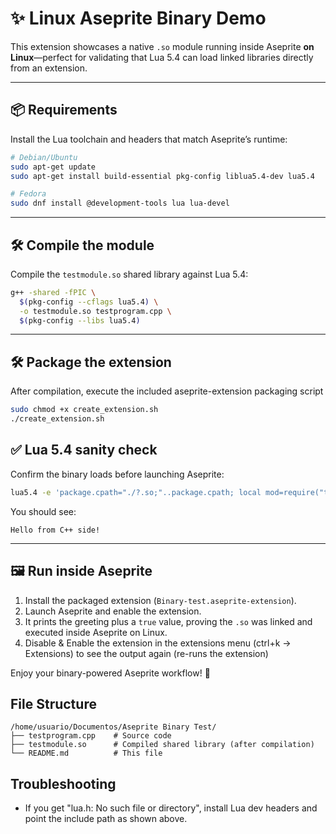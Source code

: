 # ✨ Linux Aseprite Binary Demo

This extension showcases a native `.so` module running inside Aseprite **on Linux**—perfect for validating that Lua 5.4 can load linked libraries directly from an extension.

---

## 📦 Requirements

Install the Lua toolchain and headers that match Aseprite’s runtime:

```bash
# Debian/Ubuntu
sudo apt-get update
sudo apt-get install build-essential pkg-config liblua5.4-dev lua5.4

# Fedora
sudo dnf install @development-tools lua lua-devel
```

---

## 🛠️ Compile the module

Compile the `testmodule.so` shared library against Lua 5.4:

```bash
g++ -shared -fPIC \
  $(pkg-config --cflags lua5.4) \
  -o testmodule.so testprogram.cpp \
  $(pkg-config --libs lua5.4)
```

---

## 🛠️ Package the extension

After compilation, execute the included aseprite-extension packaging script

```bash
sudo chmod +x create_extension.sh
./create_extension.sh
```

## ✅ Lua 5.4 sanity check

Confirm the binary loads before launching Aseprite:

```bash
lua5.4 -e 'package.cpath="./?.so;"..package.cpath; local mod=require("testmodule"); print(mod.hello())'
```

You should see:

```
Hello from C++ side!
```

---

## 🖼️ Run inside Aseprite

1. Install the packaged extension (`Binary-test.aseprite-extension`).
2. Launch Aseprite and enable the extension.
3. It prints the greeting plus a `true` value, proving the `.so` was linked and executed inside Aseprite on Linux.
4. Disable & Enable the extension in the extensions menu (ctrl+k -> Extensions) to see the output again (re-runs the extension)

Enjoy your binary-powered Aseprite workflow! 🎉

## File Structure

```
/home/usuario/Documentos/Aseprite Binary Test/
├── testprogram.cpp    # Source code
├── testmodule.so      # Compiled shared library (after compilation)
└── README.md          # This file
```

## Troubleshooting

- If you get "lua.h: No such file or directory", install Lua dev headers and point the include path as shown above.
